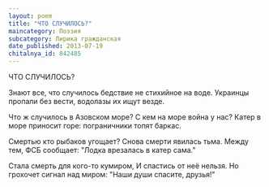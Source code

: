 ```yaml
---
layout: poem
title: "ЧТО СЛУЧИЛОСЬ?"
maincategory: Поэзия
subcategory: Лирика гражданская
date_published: 2013-07-19
chitalnya_id: 842485
---
```




ЧТО СЛУЧИЛОСЬ?

Знают все, что случилось бедствие
не стихийное на воде.
Украинцы пропали без вести,
водолазы их ищут везде.

Что ж случилось в Азовском море?
С кем на море война у нас?
Катер в море приносит горе:
пограничники топят баркас.

Смертью кто рыбаков угощает?
Снова смерти явилась тьма.
Между тем, ФСБ сообщает:
"Лодка врезалась в катер сама."

Стала смерть для кого-то кумиром,
И спастись от неё нельзя.
Но грохочет сигнал над миром:
"Наши души спасите, друзья!"






